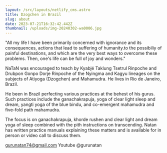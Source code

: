 ```yaml
---
layout: /src/layouts/netlify_cms.astro
title: Dzogchen in Brazil
slug: about
date: 2023-07-21T16:32:42.442Z
thumbnail: /uploads/img-20240302-wa0006.jpg
---
```

"All my life I have been primarily concerned with ignorance and its consequences, actions that lead to suffering of humanity.to the possibiliy of painful destinations, and which are the very best ways to overcome these  problems. Then, one's life can be full of joy and wonders."

NaTaN was encouraged to teach by Kyabjé Taklung Tsetrul Rinpoche and Drubpon Gonpo Dorje Rinpoche of the Nyingma and Kagyu lineages on the subjects of Atiyoga (Dzogchen) and Mahamudra. He lives in Rio de Janeiro, Brazil.

He been in Brazil perfecting various practices at the behest of his gurus. Such practices include the ganachakrapuja, yoga of clear light sleep and dream, yangti yoga of the blue bindu, and co-emergent mahamudra and five-fold path mahamudra.

The focus is on ganachakrapuja, khorde rushen and clear light and dream yoga of sleep combined with the pith instructions on transcending. Natan has written practice manuals explaining these matters and is available for in person or video call to discuss them.

<gurunatan74@gmail.com>
Youtube @gurunatan
